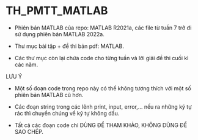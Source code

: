 # TH_PMTT_MATLAB

- Phiên bản MATLAB của repo: MATLAB R2021a, các file từ tuần 7 trở đi sử dụng phiên bản MATLAB 2022a.

- Thư mục bài tập + đề thi bản pdf: MATLAB.

- Các thư mục còn lại chứa code cho từng tuần và lời giải đề thi cuối kì các năm.

LƯU Ý

- Một số đoạn code trong repo này có thể không tương thích với một số phiên bản MATLAB cũ hơn.

- Các đoạn string trong các lênh print, input, error,... nếu ra những ký tự rác thì chuyển chúng về ký tự không dấu.

- Tất cả các đoạn code chỉ DÙNG ĐỂ THAM KHẢO, KHÔNG DÙNG ĐỂ SAO CHÉP.
